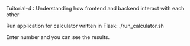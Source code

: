 Tuitorial-4 : Understanding how frontend and backend interact with each other


Run application for calculator written in Flask:
./run_calculator.sh

Enter number and you can see the results.